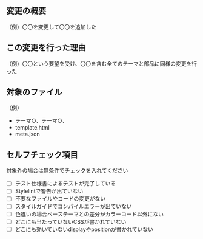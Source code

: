 ## 変更の概要

（例）〇〇を変更して〇〇を追加した

## この変更を行った理由

（例）〇〇という要望を受け、〇〇を含む全てのテーマと部品に同様の変更を行った

## 対象のファイル

（例）
- テーマ○、テーマ○、
- template.html
- meta.json

## セルフチェック項目

対象外の場合は無条件でチェックを入れてください
- [ ] テスト仕様書によるテストが完了している
- [ ] Stylelintで警告が出ていない
- [ ] 不要なファイルやコードの変更がない
- [ ] スタイルガイドでコンパイルエラーが出ていない
- [ ] 色違いの場合ベーステーマとの差分がカラーコード以外にない
- [ ] どこにも当たっていないCSSが書かれていない
- [ ] どこにも効いていないdisplayやpositionが書かれていない
